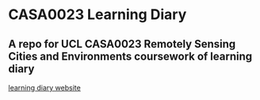 # CASA0023 Learning Diary

## A repo for UCL CASA0023 Remotely Sensing Cities and Environments coursework of learning diary

[learning diary website](https://vandring1701.github.io/CASA0023-Learning-Diary/)
